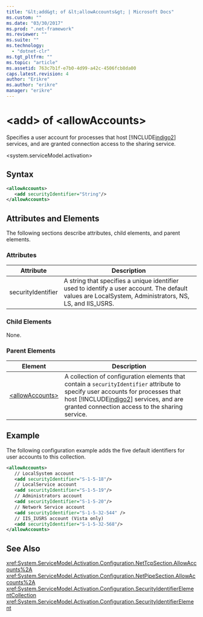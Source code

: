 ```yaml
---
title: "&lt;add&gt; of &lt;allowAccounts&gt; | Microsoft Docs"
ms.custom: ""
ms.date: "03/30/2017"
ms.prod: ".net-framework"
ms.reviewer: ""
ms.suite: ""
ms.technology: 
  - "dotnet-clr"
ms.tgt_pltfrm: ""
ms.topic: "article"
ms.assetid: 763c7b1f-e7b0-4d99-a42c-4506fcb8da00
caps.latest.revision: 4
author: "Erikre"
ms.author: "erikre"
manager: "erikre"
---
```

# &lt;add&gt; of &lt;allowAccounts&gt;
Specifies a user account for processes that host [!INCLUDE[indigo2](../../../../../includes/indigo2-md.md)] services, and are granted connection access to the sharing service.  
  
 \<system.serviceModel.activation>  
  
## Syntax  
  
```xml  
<allowAccounts>  
   <add securityIdentifier="String"/>  
</allowAccounts>  
```  
  
## Attributes and Elements  
 The following sections describe attributes, child elements, and parent elements.  
  
### Attributes  
  
|Attribute|Description|  
|---------------|-----------------|  
|securityIdentifier|A string that specifies a unique identifier used to identify a user account. The default values are LocalSystem, Administrators, NS, LS, and IIS_USRS.|  
  
### Child Elements  
 None.  
  
### Parent Elements  
  
|Element|Description|  
|-------------|-----------------|  
|[\<allowAccounts>](../../../../../docs/framework/configure-apps/file-schema/wcf/allowaccounts.md)|A collection of configuration elements that contain a `securityIdentifier` attribute to specify user accounts for processes that host [!INCLUDE[indigo2](../../../../../includes/indigo2-md.md)] services, and are granted connection access to the sharing service.|  
  
## Example  
 The following configuration example adds the five default identifiers for user accounts to this collection.  
  
```xml  
<allowAccounts>  
   // LocalSystem account  
   <add securityIdentifier="S-1-5-18"/>  
   // LocalService account  
   <add securityIdentifier="S-1-5-19"/>  
   // Administrators account  
   <add securityIdentifier="S-1-5-20"/>  
   // Network Service account  
   <add securityIdentifier="S-1-5-32-544" />  
   // IIS_IUSRS account (Vista only)  
   <add securityIdentifier="S-1-5-32-568"/>  
</allowAccounts>  
```  
  
## See Also  
 <xref:System.ServiceModel.Activation.Configuration.NetTcpSection.AllowAccounts%2A>   
 <xref:System.ServiceModel.Activation.Configuration.NetPipeSection.AllowAccounts%2A>   
 <xref:System.ServiceModel.Activation.Configuration.SecurityIdentifierElementCollection>   
 <xref:System.ServiceModel.Activation.Configuration.SecurityIdentifierElement>
